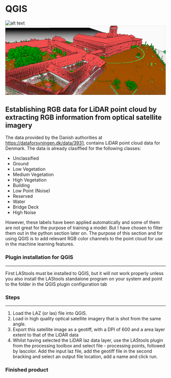 # QGIS 

![alt text](https://github.com/Kongstad/LiDAR_machinelearning/QGIS/lidarxyz2_in.png?raw=true)
![Screenshot](lidarxyz2_in.png)

## Establishing RGB data for LiDAR point cloud by extracting RGB information from optical satellite imagery

The data provided by the Danish authorities at https://dataforsyningen.dk/data/3931, contains LiDAR point cloud data for Denmark. The data is already clasiffied for the following classes:
* Unclassified
* Ground
* Low Vegetation
* Medium Vegetation
* High Vegetation
* Building
* Low Point (Noise)
* Reserved
* Water
* Bridge Deck
* High Noise

However, these labels have been applied automatically and some of them are not great for the purpose of training a model. But I have chosen to filter them out in the python section later on. The purpose of this section and for using QGIS is to add relevant RGB color channels to the point cloud for use in the machine learning features. 


### Plugin installation for QGIS
--------------------------------------------------------------
First LAStools must be installed to QGIS, but it will not work properly unless you also install the LAStools standalone program on your system and point to the folder in the QGIS plugin configuration tab


### Steps
--------------------------------------------------------------
1) Load the LAZ (or las) file into QGIS.
2) Load in high quality optical satellite imagery that is shot from the same angle. 
3) Export this satellite image as a geotiff, with a DPI of 600 and a area layer extent to that of the LiDAR data
4) Whilst having selected the LiDAR laz data layer, use the LAStools plugin from the processing toolbox and select file - processing points, followed by lascolor. Add the input laz file, add the geotiff file in the second bracking and select an output file location, add a name and click run.

### Finished product


